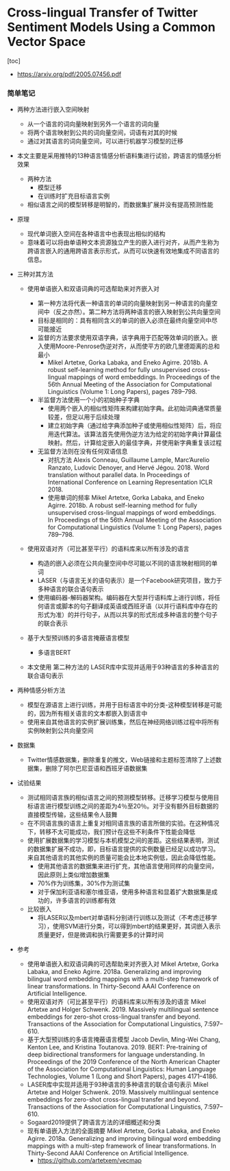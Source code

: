 # Cross-lingual Transfer of Twitter Sentiment Models Using a Common Vector Space

[toc]

- https://arxiv.org/pdf/2005.07456.pdf
### 简单笔记
- 两种方法进行嵌入空间映射
  - 从一个语言的词向量映射到另外一个语言的词向量
  - 将两个语言映射到公共的词向量空间，词语有对其的时候
  - 通过对其语言的词向量空间，可以进行机器学习模型的迁移
- 本文主要是采用推特的13种语言情感分析语料集进行试验，跨语言的情感分析效果
  - 两种方法
    - 模型迁移
    - 在训练时扩充目标语言实例
  - 相似语言之间的模型转移是明智的，而数据集扩展并没有提高预测性能

- 原理
  - 现代单词嵌入空间在各种语言中也表现出相似的结构
  - 意味着可以将由单语种文本资源独立产生的嵌入进行对齐，从而产生称为跨语言嵌入的通用跨语言表示形式，从而可以快速有效地集成不同语言的信息。

- 三种对其方法
  - 使用单语嵌入和双语词典的可选帮助来对齐嵌入对
    - 第一种方法将代表一种语言的单词的向量映射到另一种语言的向量空间中（反之亦然）。第二种方法将两种语言的嵌入映射到公共向量空间
    - 目标是相同的：具有相同含义的单词的嵌入必须在最终向量空间中尽可能接近
    - 监督的方法要求使用双语字典，该字典用于匹配等效单词的嵌入。嵌入使用Moore-Penrose伪逆对齐，从而使平方的欧几里德距离的总和最小
      - Mikel Artetxe, Gorka Labaka, and Eneko Agirre. 2018b. A robust self-learning method for fully unsupervised cross-lingual mappings of word embeddings. In Proceedings of the 56th Annual Meeting of the Association for Computational Linguistics (Volume 1: Long Papers), pages 789–798.
    - 半监督方法使用一个小的初始种子字典
      - 使用两个嵌入的相似性矩阵来构建初始字典。此初始词典通常质量较差，但足以用于后续处理
      - 建立初始字典（通过给字典添加种子或使用相似性矩阵）后，将应用迭代算法。该算法首先使用伪逆方法为给定的初始字典计算最佳映射。然后，计算给定嵌入的最佳字典，并使用新字典重复该过程
    - 无监督方法则在没有任何双语信息
      - 对抗方法 Alexis Conneau, Guillaume Lample, Marc’Aurelio Ranzato, Ludovic Denoyer, and Hervé Jégou. 2018. Word translation without parallel data. In Proceedings of International Conference on Learning Representation ICLR 2018.
      - 使用单词的频率 Mikel Artetxe, Gorka Labaka, and Eneko Agirre. 2018b. A robust self-learning method for fully unsupervised cross-lingual mappings of word embeddings. In Proceedings of the 56th Annual Meeting of the Association for Computational Linguistics (Volume 1: Long Papers), pages 789–798.

  - 使用双语对齐（可比甚至平行）的语料库来以所有涉及的语言
    - 构造的嵌入必须在公共向量空间中尽可能以不同的语言映射相同的单词
    - LASER（与语言无关的语句表示）是一个Facebook研究项目，致力于多种语言的联合语句表示
    - 使用编码器-解码器架构。编码器在大型并行语料库上进行训练，将任何语言或脚本的句子翻译成英语或西班牙语（以并行语料库中存在的形式为准）的并行句子，从而以共享的形式形成多种语言的整个句子的联合表示

  - 基于大型预训练的多语言掩蔽语言模型
    - 多语言BERT
  
  - 本文使用 第二种方法的 LASER库中实现并适用于93种语言的多种语言的联合语句表示

- 两种情感分析方法
  - 模型在源语言上进行训练，并用于目标语言中的分类-这种模型转移是可能的，因为所有相关语言的文本都嵌入到语言中
  - 使用来自其他语言的实例扩展训练集，然后在神经网络训练过程中将所有实例映射到公共向量空间

- 数据集
  - Twitter情感数据集，删除重复的推文，Web链接和主题标签清除了上述数​​据集，删除了阿尔巴尼亚语和西班牙语数据集

- 试验结果
  - 测试相同语言族的相似语言之间的预测模型转移。迁移学习模型与使用目标语言进行模型训练之间的差距为4％至20％。对于没有额外目标数据的直接模型传输，这些结果令人鼓舞
  - 在不同语言族的语言上重复对相同语言族的语言所做的实验。在这种情况下，转移不太可能成功，我们预计在这些不利条件下性能会降低
  - 使用扩展数据集的学习模型与本机模型之间的差距。这些结果表明，测试的数据集扩展不成功，即，目标语言提供的实例数量已经足以成功学习。来自其他语言的其他实例的质量可能会比本地实例低，因此会降低性能。
    - 使用其他语言的数据集来进行扩充，其他语言使用同样的向量空间，因此原则上类似增加数据集
    - 70%作为训练集，30%作为测试集
    - 对于保加利亚语和塞尔维亚语，使用多种语言和显着扩大数据集是成功的，许多语言的训练都有效
  - 比较嵌入
    - 将LASER以及mbert对单语料分别进行训练以及测试（不考虑迁移学习），使用SVM进行分类，可以得到mbert的结果更好，其词嵌入表示质量更好，但是微调和执行需要更多的计算时间

- 参考
  - 使用单语嵌入和双语词典的可选帮助来对齐嵌入对  Mikel Artetxe, Gorka Labaka, and Eneko Agirre. 2018a. Generalizing and improving bilingual word embedding mappings with a multi-step framework of linear transformations. In Thirty-Second AAAI Conference on Artificial Intelligence.
  - 使用双语对齐（可比甚至平行）的语料库来以所有涉及的语言 Mikel Artetxe and Holger Schwenk. 2019. Massively multilingual sentence embeddings for zero-shot cross-lingual transfer and beyond. Transactions of the Association for Computational Linguistics, 7:597–610.
  - 基于大型预训练的多语言掩蔽语言模型 Jacob Devlin, Ming-Wei Chang, Kenton Lee, and Kristina Toutanova. 2019. BERT: Pre-training of deep bidirectional transformers for language understanding. In Proceedings of the 2019 Conference of the North American Chapter of the Association for Computational Linguistics: Human Language Technologies, Volume 1 (Long and Short Papers), pages 4171–4186.
  - LASER库中实现并适用于93种语言的多种语言的联合语句表示 Mikel Artetxe and Holger Schwenk. 2019. Massively multilingual sentence embeddings for zero-shot cross-lingual transfer and beyond. Transactions of the Association for Computational Linguistics, 7:597–610.
  - Sogaard2019提供了跨语言方法的详细概述和分类
  - 现有单语嵌入方法的全面摘要 Mikel Artetxe, Gorka Labaka, and Eneko Agirre. 2018a. Generalizing and improving bilingual word embedding mappings with a multi-step framework of linear transformations. In Thirty-Second AAAI Conference on Artificial Intelligence.
    - https://github.com/artetxem/vecmap
